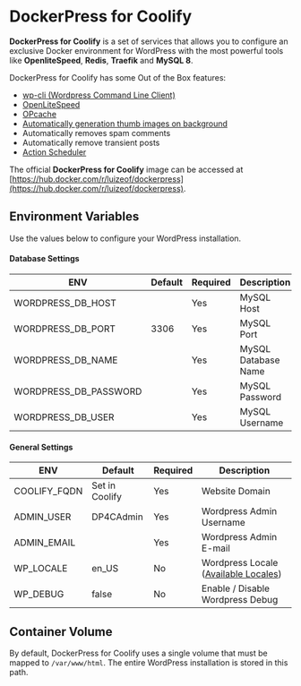 # DockerPress for Coolify

**DockerPress for Coolify** is a set of services that allows you to configure an exclusive Docker environment for WordPress with the most powerful tools like **OpenliteSpeed**, **Redis**, **Traefik** and **MySQL 8**.

DockerPress for Coolify has some Out of the Box features:

- [wp-cli (Wordpress Command Line Client)](https://wp-cli.org/)
- [OpenLiteSpeed](https://openlitespeed.org/)
- [OPcache](https://www.php.net/manual/pt_BR/book.opcache.php)
- [Automatically generation thumb images on background](https://br.wordpress.org/plugins/regenerate-thumbnails/)
- Automatically removes spam comments
- Automatically remove transient posts
- [Action Scheduler](https://actionscheduler.org/)

The official **DockerPress for Coolify** image can be accessed at [https://hub.docker.com/r/luizeof/dockerpress](https://hub.docker.com/r/luizeof/dockerpress).

## Environment Variables

Use the values below to configure your WordPress installation.

#### Database Settings

| ENV                   | Default | Required | Description         |
| --------------------- | ------- | -------- | ------------------- |
| WORDPRESS_DB_HOST     |         | Yes      | MySQL Host          |
| WORDPRESS_DB_PORT     | 3306    | Yes      | MySQL Port          |
| WORDPRESS_DB_NAME     |         | Yes      | MySQL Database Name |
| WORDPRESS_DB_PASSWORD |         | Yes      | MySQL Password      |
| WORDPRESS_DB_USER     |         | Yes      | MySQL Username      |

#### General Settings

| ENV          | Default        | Required | Description                                                                    |
| ------------ | -------        | -------- | ------------------------------------------------------------------------------ |
| COOLIFY_FQDN | Set in Coolify | Yes      | Website Domain                                                                 |
| ADMIN_USER   | DP4CAdmin      | Yes      | Wordpress Admin Username                                                         |
| ADMIN_EMAIL  |                | Yes      | Wordpress Admin E-mail                                                         |
| WP_LOCALE    | en_US          | No       | Wordpress Locale ([Available Locales](https://translate.wordpress.org/stats/)) |
| WP_DEBUG     | false          | No       | Enable / Disable Wordpress Debug                                               |

## Container Volume

By default, DockerPress for Coolify uses a single volume that must be mapped to `/var/www/html`. The entire WordPress installation is stored in this path.
